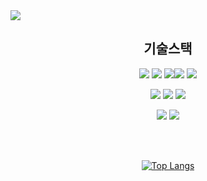 
<img src="https://capsule-render.vercel.app/api?type=Speech&color=auto&height=200&section=header&text=Let's%20have%20fun%20together&fontSize=50" />

<!--
**Beom-Ju/Beom-Ju** is a ✨ _special_ ✨ repository because its `README.md` (this file) appears on your GitHub profile.

Here are some ideas to get you started:

- 🔭 I’m currently working on ...
- 🌱 I’m currently learning ...
- 👯 I’m looking to collaborate on ...
- 🤔 I’m looking for help with ...
- 💬 Ask me about ...
- 📫 How to reach me: ...
- 😄 Pronouns: ...
- ⚡ Fun fact: ...
-->

<div align="center">

## 기술스택


<img src="https://img.shields.io/badge/java-%23007396.svg?&style=for-the-badge&logo=java&logoColor=white"/> 	<img src="https://img.shields.io/badge/eclipse%20ide-%232C2255.svg?&style=for-the-badge&logo=eclipse%20ide&logoColor=white" />
<img src="https://img.shields.io/badge/javascript-%23F7DF1E.svg?&style=for-the-badge&logo=javascript&logoColor=black"/><img src="https://img.shields.io/badge/jquery-%230769AD.svg?&style=for-the-badge&logo=jquery&logoColor=white" /> <img src="https://img.shields.io/badge/spring-%236DB33F.svg?&style=for-the-badge&logo=spring&logoColor=white" />

<img src="https://img.shields.io/badge/oracle-%23F80000.svg?&style=for-the-badge&logo=oracle&logoColor=white" /> <img src="https://img.shields.io/badge/mariadb-%23003545.svg?&style=for-the-badge&logo=mariadb&logoColor=white" />
<img src="https://img.shields.io/badge/mysql-%234479A1.svg?&style=for-the-badge&logo=mysql&logoColor=white"/>

<img src="https://img.shields.io/badge/apache%20tomcat-%23F8DC75.svg?&style=for-the-badge&logo=apache%20tomcat&logoColor=black" />

<img src="https://img.shields.io/badge/microsoft%20excel-%23217346.svg?&style=for-the-badge&logo=microsoft%20excel&logoColor=white" />

<br/><br/>

[![Top Langs](https://github-readme-stats.vercel.app/api/top-langs/?username=Beom-Ju)](https://github.com/anuraghazra/github-readme-stats)

</div>
